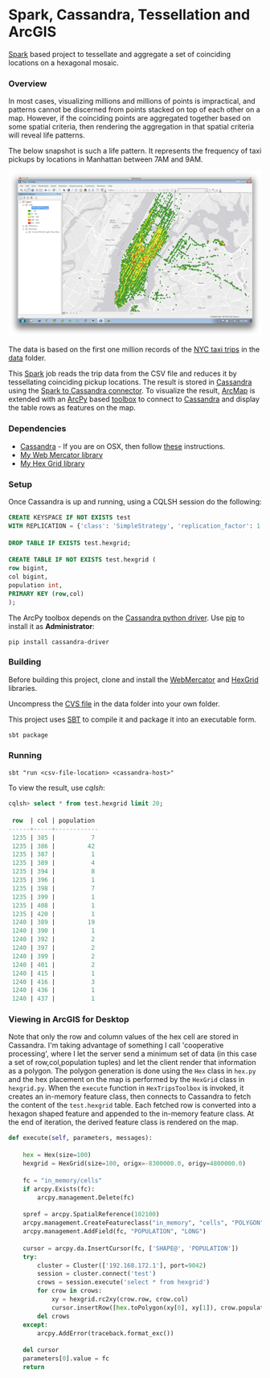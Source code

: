 # Spark, Cassandra, Tessellation and ArcGIS

[Spark](http://spark.apache.org/) based project to tessellate and aggregate a set of coinciding locations on a hexagonal mosaic.

### Overview

In most cases, visualizing millions and millions of points is impractical, and patterns cannot be discerned from points stacked on top of each other on a map.  However, if the coinciding points are aggregated together based on some spatial criteria, then rendering the aggregation in that spatial criteria will reveal life patterns.

The below snapshot is such a life pattern. It represents the frequency of taxi pickups by locations in Manhattan between 7AM and 9AM.

![](images/Pickups7AM9AM.png)

The data is based on the first one million records of the [NYC taxi trips](http://chriswhong.com/) in the [data](data/trips-1M.csv.7z) folder.

This [Spark](http://spark.apache.org) job reads the trip data from the CSV file and reduces it by tessellating coinciding pickup locations.
The result is stored in [Cassandra](http://cassandra.apache.org/) using the [Spark to Cassandra connector](https://github.com/datastax/spark-cassandra-connector).
To visualize the result, [ArcMap](http://www.esri.com/software/arcgis/arcgis-for-desktop) is extended with an [ArcPy](http://help.arcgis.com/en/arcgisdesktop/10.0/help/index.html#/What_is_ArcPy/000v000000v7000000/) based [toolbox](http://help.arcgis.com/en/arcgisdesktop/10.0/help/index.html#/Creating_a_toolbox/003q00000010000000/) to connect to [Cassandra](https://github.com/datastax/python-driver) and display the table rows as features on the map.

### Dependencies

* [Cassandra](http://wiki.apache.org/cassandra/GettingStarted) - If you are on OSX, then follow [these](http://christopher-batey.blogspot.com/2013/05/installing-cassandra-on-mac-os-x.html) instructions.
* [My Web Mercator library](https://github.com/mraad/WebMercator)
* [My Hex Grid library](https://github.com/mraad/hex-grid)

### Setup

Once Cassandra is up and running, using a CQLSH session do the following:

```sql
CREATE KEYSPACE IF NOT EXISTS test
WITH REPLICATION = {'class': 'SimpleStrategy', 'replication_factor': 1 };

DROP TABLE IF EXISTS test.hexgrid;

CREATE TABLE IF NOT EXISTS test.hexgrid (
row bigint,
col bigint,
population int,
PRIMARY KEY (row,col)
);
```

The ArcPy toolbox depends on the [Cassandra python driver](https://github.com/datastax/python-driver). Use [pip](https://pip.pypa.io/en/latest/) to install it as **Administrator**:

```shell
pip install cassandra-driver
```

### Building

Before building this project, clone and install the [WebMercator](https://github.com/mraad/WebMercator) and [HexGrid](https://github.com/mraad/hex-grid) libraries.

Uncompress the [CVS file](data/trips-1M.csv.7z) in the data folder into your own folder.

This project uses [SBT](http://www.scala-sbt.org/) to compile it and package it into an executable form.

```
sbt package
```

### Running

```
sbt "run <csv-file-location> <cassandra-host>"
```

To view the result, use *cqlsh*:

```sql
cqlsh> select * from test.hexgrid limit 20;

 row  | col | population
------+-----+------------
 1235 | 385 |          7
 1235 | 386 |         42
 1235 | 387 |          1
 1235 | 389 |          4
 1235 | 394 |          8
 1235 | 396 |          1
 1235 | 398 |          7
 1235 | 399 |          1
 1235 | 408 |          1
 1235 | 420 |          1
 1240 | 389 |         19
 1240 | 390 |          1
 1240 | 392 |          2
 1240 | 397 |          2
 1240 | 399 |          2
 1240 | 401 |          2
 1240 | 415 |          1
 1240 | 416 |          3
 1240 | 436 |          1
 1240 | 437 |          1
```

### Viewing in ArcGIS for Desktop

Note that only the row and column values of the hex cell are stored in Cassandra. I'm taking advantage of something I call 'cooperative processing', where I let the server send a minimum set of data (in this case a set of row,col,population tuples) and let the client render that information as a polygon.
The polygon generation is done using the `Hex` class in `hex.py` and the hex placement on the map is performed by the `HexGrid` class in `hexgrid.py`.
When the `execute` function in `HexTripsToolbox` is invoked, it creates an in-memory feature class, then connects to Cassandra to fetch the content of the `test.hexgrid` table.
Each fetched row is converted into a hexagon shaped feature and appended to the in-memory feature class. At the end of iteration, the derived feature class is rendered on the map.

```python
def execute(self, parameters, messages):

    hex = Hex(size=100)
    hexgrid = HexGrid(size=100, origx=-8300000.0, origy=4800000.0)

    fc = "in_memory/cells"
    if arcpy.Exists(fc):
        arcpy.management.Delete(fc)

    spref = arcpy.SpatialReference(102100)
    arcpy.management.CreateFeatureclass("in_memory", "cells", "POLYGON", spatial_reference=spref)
    arcpy.management.AddField(fc, "POPULATION", "LONG")

    cursor = arcpy.da.InsertCursor(fc, ['SHAPE@', 'POPULATION'])
    try:
        cluster = Cluster(['192.168.172.1'], port=9042)
        session = cluster.connect('test')
        crows = session.execute('select * from hexgrid')
        for crow in crows:
            xy = hexgrid.rc2xy(crow.row, crow.col)
            cursor.insertRow([hex.toPolygon(xy[0], xy[1]), crow.population])
        del crows
    except:
        arcpy.AddError(traceback.format_exc())

    del cursor
    parameters[0].value = fc
    return
```

